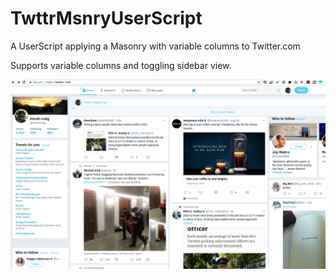 # TwttrMsnryUserScript
A UserScript applying a Masonry with variable columns to Twitter.com

Supports variable columns and toggling sidebar view.

![Screenshot](twtrr-msnry-screenshot.png)
